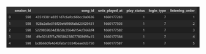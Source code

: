 ![Image text](https://github.com/nrnmnrn/KKCompany-Music-Challenge-Next-5-Songcraft/blob/main/%E6%95%B8%E6%93%9A%E5%88%86%E6%9E%90/data%20image/label_test_source.png)
